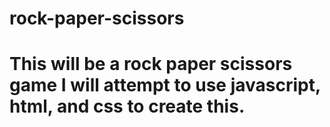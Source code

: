 # rock-paper-scissors
# This will be a rock paper scissors game I will attempt to use javascript, html, and css to create this.